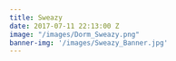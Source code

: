 ```yaml
---
title: Sweazy
date: 2017-07-11 22:13:00 Z
image: "/images/Dorm_Sweazy.png"
banner-img: '/images/Sweazy_Banner.jpg'
---
```

